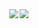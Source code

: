 <a href="https://github.com/anuraghazra/github-readme-stats">
  <img align="left" src="https://github-readme-stats-bice-pi-91.vercel.app/api?username=emahiro&count_private=true&show_icons=true" />
</a>
<a href="https://github.com/anuraghazra/github-readme-stats">
  <img align="left" src="https://github-readme-stats-bice-pi-91.vercel.app/api/top-langs/?username=emahiro" />
</a>
